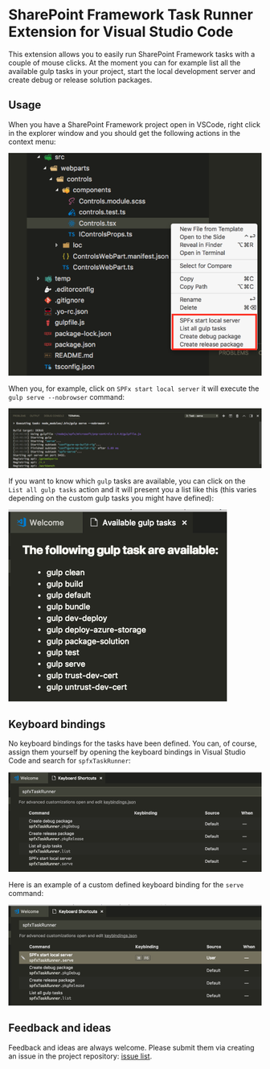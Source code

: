 # SharePoint Framework Task Runner Extension for Visual Studio Code

This extension allows you to easily run SharePoint Framework tasks with a couple of mouse clicks. At the moment you can for example list all the available gulp tasks in your project, start the local development server and create debug or release solution packages.

## Usage

When you have a SharePoint Framework project open in VSCode, right click in the explorer window and you should get the following actions in the context menu:

![Available context menu actions](./assets/contextmenu-actions.png)

When you, for example, click on `SPFx start local server` it will execute the `gulp serve --nobrowser` command:

![Start SPFx local server](./assets/serve-action.png)

If you want to know which `gulp` tasks are available, you can click on the `List all gulp tasks` action and it will present you a list like this (this varies depending on the custom gulp tasks you might have defined):

![Gulp tasks](./assets/gulp-tasks.png)

## Keyboard bindings

No keyboard bindings for the tasks have been defined. You can, of course, assign them yourself by opening the keyboard bindings in Visual Studio Code and search for `spfxTaskRunner`:

![Keyboard bindings](./assets/keybinding-initial.png)

Here is an example of a custom defined keyboard binding for the `serve` command:

![Keyboard binding example](./assets/keybinding-set.png)

## Feedback and ideas

Feedback and ideas are always welcome. Please submit them via creating an issue in the project repository: [issue list](https://github.com/estruyf/vscode-spfx-task-runner/issues).